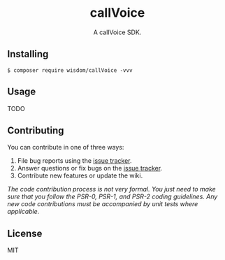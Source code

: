 <h1 align="center"> callVoice </h1>

<p align="center"> A callVoice SDK.</p>


## Installing

```shell
$ composer require wisdom/callVoice -vvv
```

## Usage

TODO

## Contributing

You can contribute in one of three ways:

1. File bug reports using the [issue tracker](https://github.com/wisdom/callVoice/issues).
2. Answer questions or fix bugs on the [issue tracker](https://github.com/wisdom/callVoice/issues).
3. Contribute new features or update the wiki.

_The code contribution process is not very formal. You just need to make sure that you follow the PSR-0, PSR-1, and PSR-2 coding guidelines. Any new code contributions must be accompanied by unit tests where applicable._

## License

MIT